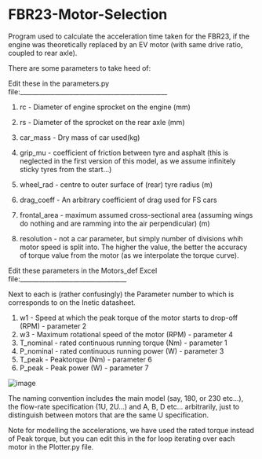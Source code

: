 # FBR23-Motor-Selection
Program used to calculate the acceleration time taken for the FBR23, if the engine was theoretically replaced by an EV motor (with same drive ratio, coupled to rear axle).

There are some parameters to take heed of:

Edit these in the parameters.py file:_______________________________________________
1. rc - Diameter of engine sprocket on the engine (mm)
2. rs - Diameter of the sprocket on the rear axle (mm)
3. car_mass - Dry mass of car used(kg)
4. grip_mu - coefficient of friction between tyre and asphalt (this is neglected in the first version of this model, as we assume infinitely sticky tyres from the start...)
5. wheel_rad - centre to outer surface of (rear) tyre radius (m)

6. drag_coeff - An arbitrary coefficient of drag used for FS cars
7. frontal_area - maximum assumed cross-sectional area (assuming wings do nothing and are ramming into the air perpendicular) (m)
8. resolution - not a car parameter, but simply number of divisions whih motor speed is split into. The higher the value, the better the accuracy of torque value from the motor (as we interpolate the torque curve).

Edit these parameters in the Motors_def Excel file:__________________________________

Next to each is (rather confusingly) the Parameter number to which is corresponds to on the Inetic datasheet.
1. w1 - Speed at which the peak torque of the motor starts to drop-off (RPM) - parameter 2
2. w3 - Maximum rotational speed of the motor (RPM) - parameter 4
3. T_nominal - rated continuous running torque (Nm) - parameter 1
4. P_nominal - rated continuous running power (W) - parameter 3
5. T_peak - Peaktorque (Nm) - parameter 6
6. P_peak - Peak power (W) - parameter 7

![image](https://github.com/TasS-RV/FBR23-Motor-Selection/assets/93861976/4e82b7a1-f13f-48f4-bcac-c2caf11eee27)
   
The naming convention includes the main model (say, 180, or 230 etc...), the flow-rate specification (1U, 2U...)
and A, B, D etc... arbitrarily, just to distinguish between motors that are the same U specification.

Note for modelling the accelerations, we have used the rated torque instead of Peak torque, but you can edit this in the for loop iterating over each motor in the Plotter.py file.
